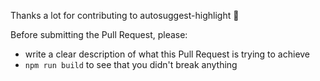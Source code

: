 Thanks a lot for contributing to autosuggest-highlight :beers:

Before submitting the Pull Request, please:

* write a clear description of what this Pull Request is trying to achieve
* `npm run build` to see that you didn't break anything

